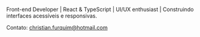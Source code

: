 Front-end Developer | React & TypeScript | UI/UX enthusiast | Construindo interfaces acessíveis e responsivas.

Contato: christian.furquim@hotmail.com
